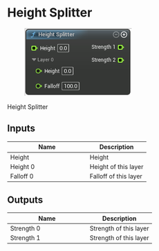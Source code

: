 # Height Splitter

<div align="left" data-full-width="false">

<figure><img src="height_splitter.png" alt=""><figcaption></figcaption></figure>

</div>

Height Splitter

## Inputs

<table>
<thead><tr><th width="170">Name</th><th>Description</th></tr></thead>
<tbody>
<tr><td>Height</td><td>Height</td></tr>
<tr><td>Height 0</td><td>Height of this layer</td></tr>
<tr><td>Falloff 0</td><td>Falloff of this layer</td></tr>
</tbody>
</table>

## Outputs

<table>
<thead><tr><th width="170">Name</th><th>Description</th></tr></thead>
<tbody>
<tr><td>Strength 0</td><td>Strength of this layer</td></tr>
<tr><td>Strength 1</td><td>Strength of this layer</td></tr>
</tbody>
</table>